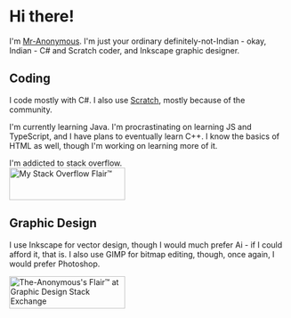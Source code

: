 # Hi there!
I'm [Mr-Anonymous](https://mr-anonymous75.github.io). I'm just your ordinary definitely-not-Indian - okay, Indian - C# and Scratch coder, and Inkscape graphic designer.

## Coding

I code mostly with C#. I also use [Scratch](https://scratch.mit.edu/users/QuexizT), mostly because of the community. 

I'm currently learning Java. I'm procrastinating on learning JS and TypeScript, and I have plans to eventually learn C++.
I know the basics of HTML as well, though I'm working on learning more of it.

I'm addicted to stack overflow.<br>
<a href="https://stackoverflow.com/users/13494707/the-anonymous"><img src="https://stackoverflow.com/users/flair/13494707.png?theme=dark" width="208" height="58" alt="My Stack Overflow Flair™" title="The-Anonymous's Flair™ at Stack Overflow, Q&amp;A for programmers"></a>

## Graphic Design

I use Inkscape for vector design, though I would much prefer Ai - if I could afford it, that is. I also use GIMP for bitmap editing, though, once again, I would prefer Photoshop.

<a href="https://graphicdesign.stackexchange.com/users/163924/the-anonymous"><img src="https://graphicdesign.stackexchange.com/users/flair/163924.png?theme=dark" width="208" height="58" alt="The-Anonymous's Flair™ at Graphic Design Stack Exchange" title="The-Anonymous's Flair™ at Graphic Design Stack Exchange, Q&amp;A for graphic designers"></a>
